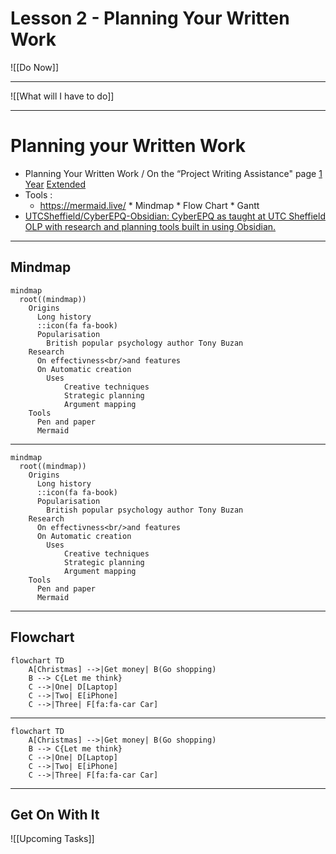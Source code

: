 # Lesson 2 - Planning Your Written Work


![[Do Now]]

---

![[What will I have to do]]


---
# Planning your Written Work

* Planning Your Written Work / On the “Project Writing Assistance" page  [1 Year](https://study.cyberepq.org.uk/mod/scorm/view.php?id=41553)  [Extended](https://study.cyberepq.org.uk/mod/scorm/view.php?id=42101)
* Tools :
	* [https://mermaid\.live/](https://mermaid.live/)
		  * Mindmap
		  * Flow Chart
		  * Gantt
*  [UTCSheffield/CyberEPQ-Obsidian: CyberEPQ as taught at UTC Sheffield OLP with research and planning tools built in using Obsidian.](https://github.com/UTCSheffield/CyberEPQ-Obsidian) 
---

## Mindmap

```mermaid
mindmap
  root((mindmap))
    Origins
      Long history
      ::icon(fa fa-book)
      Popularisation
        British popular psychology author Tony Buzan
    Research
      On effectivness<br/>and features
      On Automatic creation
        Uses
            Creative techniques
            Strategic planning
            Argument mapping
    Tools
      Pen and paper
      Mermaid
```

---

```
mindmap
  root((mindmap))
    Origins
      Long history
      ::icon(fa fa-book)
      Popularisation
        British popular psychology author Tony Buzan
    Research
      On effectivness<br/>and features
      On Automatic creation
        Uses
            Creative techniques
            Strategic planning
            Argument mapping
    Tools
      Pen and paper
      Mermaid
```

---

## Flowchart

```mermaid
flowchart TD
    A[Christmas] -->|Get money| B(Go shopping)
    B --> C{Let me think}
    C -->|One| D[Laptop]
    C -->|Two| E[iPhone]
    C -->|Three| F[fa:fa-car Car]
```

---

```
flowchart TD
    A[Christmas] -->|Get money| B(Go shopping)
    B --> C{Let me think}
    C -->|One| D[Laptop]
    C -->|Two| E[iPhone]
    C -->|Three| F[fa:fa-car Car]
```


---
## Get On With It

![[Upcoming Tasks]]
